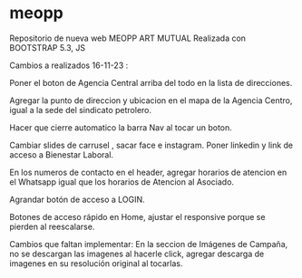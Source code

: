 # meopp
Repositorio de nueva web MEOPP ART MUTUAL
Realizada con BOOTSTRAP 5.3, JS

Cambios a realizados 16-11-23 : 

Poner el boton de Agencia Central arriba del todo en la lista de direcciones.

Agregar la punto de direccion y ubicacion en el mapa de la Agencia Centro, igual a la sede del sindicato petrolero.

Hacer que cierre automatico la barra Nav al tocar un boton.

Cambiar slides de carrusel , sacar face e instagram. Poner linkedin y link de acceso a Bienestar Laboral.

En los numeros de contacto en el header, agregar horarios de atencion en el Whatsapp igual que los horarios de Atencion al Asociado.

Agrandar botón de acceso a LOGIN.

Botones de acceso rápido en Home, ajustar el responsive porque se pierden al reescalarse.

Cambios que faltan implementar:
En la seccion de Imágenes de Campaña, no se descargan las imagenes al hacerle click, agregar descarga de imagenes en su resolución original al tocarlas.
